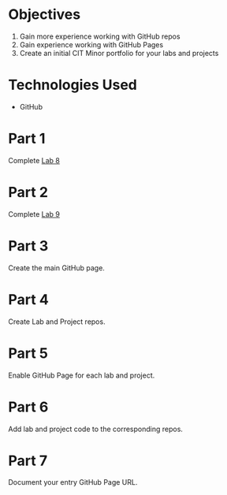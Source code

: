 # Objectives
1. Gain more experience working with GitHub repos
2. Gain experience working with GitHub Pages
3. Create an initial CIT Minor portfolio for your labs and projects

# Technologies Used
- GitHub

# Part 1
Complete [Lab 8](https://pozawa1.github.io/cit281-lab8/)

# Part 2
Complete [Lab 9](https://pozawa1.github.io/cit281-lab9/)

# Part 3
Create the main GitHub page.

# Part 4
Create Lab and Project repos.

# Part 5
Enable GitHub Page for each lab and project.

# Part 6
Add lab and project code to the corresponding repos. 

# Part 7
Document your entry GitHub Page URL.

